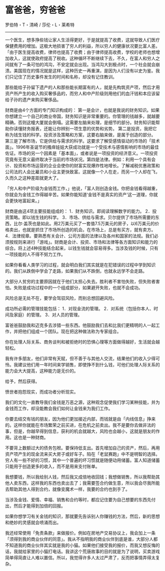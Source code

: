

# 富爸爸，穷爸爸

罗伯特・T・清崎 / 莎伦・L・莱希特

---

一个医生，想多挣些钱让家人生活得更好，于是就提高了收费，这就导致人们医疗保健费用的增加。这极大地损害了穷人的利益，所以穷人的健康状况要比富人差。 「由于医生提高收费，律师也提高了收费；由于律师提高收费，学校的老师也想增加收入，这就使政府提高了税收。这种循环不断继续下去，不久，在富人和穷人之间就有了一条可怕的鸿沟，不安定就会出现。当鸿沟大到极点时，一个社会就会崩溃。美国现在的情况就是这样，这种历史一再重演，是因为人们没有以史为鉴。我们只记住了历史事件发生的时间和名称，却没有记住教训。

那些能给子孙留下遗产的人和那些能长期富有的人，就是先构筑资产项，然后才用资产所产生的收入购买奢侈品的，而穷人和中产阶级则用他们的血汗钱和本应该留给子孙的遗产来购买奢侈品。

财商是由4个方面的专门知识构成的： 第一是会计，也就是我说的财务知识。如果你想建立一个自己的商业帝国，财务知识是非常重要的。你管理的钱越多，就越要精确，否则这幢大厦就会倒塌。这需要左脑来处理，是细节的部分。财务知识能帮助你读懂财务报表，还能让你辨别一项生意的优势和劣势。 第二是投资，我把它称为钱生钱的科学。投资涉及策略和方案，这要右脑来做，是属于创造的部分。 第三是了解市场，它是供给与需求的科学。这要求了解受感情驱动的市场的「技术面」。1996年圣诞节的搔痒娃娃大获成功就是一个受技术与感情影响的市场的最佳佐证。市场的另一个因素是「基本面」，或者说是一项投资的经济意义。一项投资究竟有无意义最终取决于当前的市场状况。第四是法律。例如：利用一个具有会计、投资和市场运营的企业会使你的财富实现爆炸性地增长。了解减税优惠政策和公司法的人会比雇员和小业主更快致富。这就像一个人在走，而另一个人却在飞，久而久之这种差距就更大了。

「穷人和中产阶级为金钱而工作，」他说，「富人则创造金钱。你把金钱看得越重，你就会为金钱工作得越辛苦。如果你能知道‘金钱不是真实的资产’这一道理，你就会更快地富起来。」

财商是由这4项主要技能组成的： 1．财务知识。即阅读理解数字的能力。 2．投资策略。即以钱生钱的科学。 3．市场、供给与需求。贝尔提供了市场所需要的东西，比尔·盖茨也是如此。用2万美元买了一套值7.5万美元的房子，以6万美元的价格卖出，也就是抓住了市场所创造的机会。在市场上，总是有买方，就有卖方。 4．法律规章。要熟悉有关会计、公司方面的法律以及各州和国家的法规。我们必须按规则来进行「游戏」。财商是会计、投资、市场和法律等各方面知识和能力的综合。将上述4种技能结合起来，以钱生钱就会容易得多。当涉及钱的时候，只有一项技能的人不得不努力工作。

如果你看看人类学习的过程，就会明白我们其实就是在犯错误的过程中学到知识的。我们从跌倒中学会了走路，如果我们从不跌倒，也就永远学不会走路。

大部分人贫穷的主要原因就在于他们太担心失去。胜利者不害怕失败，但失败者害怕。失败是成功过程中的一个组成部分，如果避开失败，也就不会成功。

风险总是无处不在，要学会驾驭风险，而别总想回避风险。

成功所必需的管理技能包括： 1．对现金流的管理。 2．对系统（包括你本人、时间及家庭）的管理。 3．对人员的管理。

富爸爸鼓励我和迈克多去涉猎一些东西。他鼓励我们去和比我们更精明的人一起工作，并把他们组成一个团队。现在把这种做法称为专家组合。

你在处理人际关系、商务谈判和被拒绝时的恐惧心理等方面做得越好，生活就会越轻松。

我有许多朋友，他们非常有天赋，但不善于与其他人交流，结果他们的收入少得可怜。我建议他们用一年时间来学销售，即使挣不到什么钱，可他们处理人际关系的能力会大大提高，这种能力是无价的。

给予，然后获得。

愤世者抱怨现实，而成功者分析现实。

我们的文化一直教导我们金钱是万恶之源，这种观念促使我们学习某种技能，并为金钱而工作，却没能教会我们如何让金钱来为我们工作。

你要去结交有钱的朋友，因为他们更加接近内部，而钱就是由「内线信息」挣来的。这样你就能在市场繁荣之前买进，在危机之前卖出。我不是要你去做非法的事，但是，你越早得到信息，获利的机会就越大，风险也会越小，这就是朋友的作用。这也是一种财商。

不要背上数额过大的债务包袱。要保持低支出。首先增加自己的资产，然后，再用资产项产生的现金流来买大房子或好车子。陷在「老鼠赛跑」中不是明智的选择。 穷人有一些不好的习惯，其中一个普遍的坏习惯就是随便动用储蓄。富人知道储蓄只能用于创造更多的收入，而不是用来支付账单。

我想要钱，所以我给别人钱，然后我又成倍地收回钱；我想做销售，所以我帮助其他人卖东西，这样我的东西也卖出去了；我需要签合约做生意，所以我会尽我所能去帮助其他人得到合约，就像变魔术一样，我要的合约也到手了。

当涉及金钱、爱情、幸福、销售和合约等时，都应记住要为自己想要的东西先付出，然后才能得到加倍的回报。

如果你想学习有关金钱的知识，那就要先告诉别人你赚钱的方法，然后，新的思想和绝妙的灵感就会喷涌而出。

我还经常使用「免责条款」来做报价。例如在房地产交易协议上，我会加上一条「须得到我的商业伙伴的同意」。我从不指明我的商业伙伴到底是谁，大部分人都不知道我的商业伙伴其实就是我的小猫。如果他们接受我的报价，而我又想反悔的话，我就给家里的小猫打电话。我讲这个荒唐故事的目的就是为了说明，买卖游戏简单得简直让人难以置信。所以，我觉得许多人太过严肃了，反而把事情弄得太复杂。

